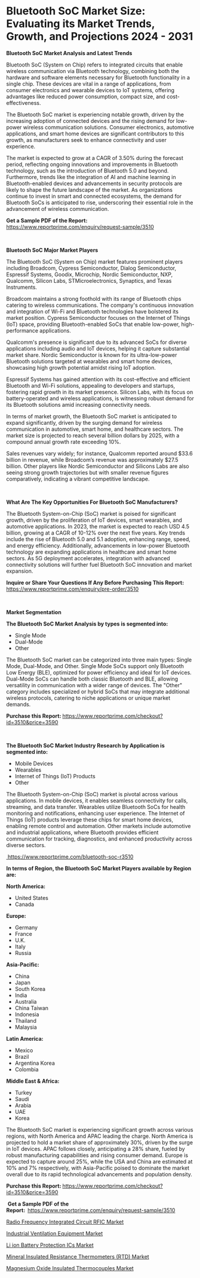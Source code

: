 <p><h1>Bluetooth SoC Market Size: Evaluating its Market Trends, Growth, and Projections 2024 - 2031</h1></p><p><strong>Bluetooth SoC Market Analysis and Latest Trends</strong></p>
<p><p>Bluetooth SoC (System on Chip) refers to integrated circuits that enable wireless communication via Bluetooth technology, combining both the hardware and software elements necessary for Bluetooth functionality in a single chip. These devices are vital in a range of applications, from consumer electronics and wearable devices to IoT systems, offering advantages like reduced power consumption, compact size, and cost-effectiveness.</p><p>The Bluetooth SoC market is experiencing notable growth, driven by the increasing adoption of connected devices and the rising demand for low-power wireless communication solutions. Consumer electronics, automotive applications, and smart home devices are significant contributors to this growth, as manufacturers seek to enhance connectivity and user experience. </p><p>The market is expected to grow at a CAGR of 3.50% during the forecast period, reflecting ongoing innovations and improvements in Bluetooth technology, such as the introduction of Bluetooth 5.0 and beyond. Furthermore, trends like the integration of AI and machine learning in Bluetooth-enabled devices and advancements in security protocols are likely to shape the future landscape of the market. As organizations continue to invest in smart and connected ecosystems, the demand for Bluetooth SoCs is anticipated to rise, underscoring their essential role in the advancement of wireless communication.</p></p>
<p><strong>Get a Sample PDF of the Report:&nbsp;</strong> <a href="https://www.reportprime.com/enquiry/request-sample/3510">https://www.reportprime.com/enquiry/request-sample/3510</a></p>
<p>&nbsp;</p>
<p><strong>Bluetooth SoC Major Market Players</strong></p>
<p><p>The Bluetooth SoC (System on Chip) market features prominent players including Broadcom, Cypress Semiconductor, Dialog Semiconductor, Espressif Systems, Goodix, Microchip, Nordic Semiconductor, NXP, Qualcomm, Silicon Labs, STMicroelectronics, Synaptics, and Texas Instruments. </p><p>Broadcom maintains a strong foothold with its range of Bluetooth chips catering to wireless communications. The company's continuous innovation and integration of Wi-Fi and Bluetooth technologies have bolstered its market position. Cypress Semiconductor focuses on the Internet of Things (IoT) space, providing Bluetooth-enabled SoCs that enable low-power, high-performance applications.</p><p>Qualcomm's presence is significant due to its advanced SoCs for diverse applications including audio and IoT devices, helping it capture substantial market share. Nordic Semiconductor is known for its ultra-low-power Bluetooth solutions targeted at wearables and smart home devices, showcasing high growth potential amidst rising IoT adoption. </p><p>Espressif Systems has gained attention with its cost-effective and efficient Bluetooth and Wi-Fi solutions, appealing to developers and startups, fostering rapid growth in its market presence. Silicon Labs, with its focus on battery-operated and wireless applications, is witnessing robust demand for its Bluetooth solutions amid increasing connectivity needs.</p><p>In terms of market growth, the Bluetooth SoC market is anticipated to expand significantly, driven by the surging demand for wireless communication in automotive, smart home, and healthcare sectors. The market size is projected to reach several billion dollars by 2025, with a compound annual growth rate exceeding 10%. </p><p>Sales revenues vary widely; for instance, Qualcomm reported around $33.6 billion in revenue, while Broadcom’s revenue was approximately $27.5 billion. Other players like Nordic Semiconductor and Silicons Labs are also seeing strong growth trajectories but with smaller revenue figures comparatively, indicating a vibrant competitive landscape.</p></p>
<p>&nbsp;</p>
<p><strong>What Are The Key Opportunities For Bluetooth SoC Manufacturers?</strong></p>
<p><p>The Bluetooth System-on-Chip (SoC) market is poised for significant growth, driven by the proliferation of IoT devices, smart wearables, and automotive applications. In 2023, the market is expected to reach USD 4.5 billion, growing at a CAGR of 10-12% over the next five years. Key trends include the rise of Bluetooth 5.0 and 5.1 adoption, enhancing range, speed, and energy efficiency. Additionally, advancements in low-power Bluetooth technology are expanding applications in healthcare and smart home sectors. As 5G deployment accelerates, integration with advanced connectivity solutions will further fuel Bluetooth SoC innovation and market expansion.</p></p>
<p><strong>Inquire or Share Your Questions If Any Before Purchasing This Report:</strong> <a href="https://www.reportprime.com/enquiry/pre-order/3510">https://www.reportprime.com/enquiry/pre-order/3510</a></p>
<p>&nbsp;</p>
<p><strong>Market Segmentation</strong></p>
<p><strong>The Bluetooth SoC Market Analysis by types is segmented into:</strong></p>
<p><ul><li>Single Mode</li><li>Dual-Mode</li><li>Other</li></ul></p>
<p><p>The Bluetooth SoC market can be categorized into three main types: Single Mode, Dual-Mode, and Other. Single Mode SoCs support only Bluetooth Low Energy (BLE), optimized for power efficiency and ideal for IoT devices. Dual-Mode SoCs can handle both classic Bluetooth and BLE, allowing versatility in communication with a wider range of devices. The "Other" category includes specialized or hybrid SoCs that may integrate additional wireless protocols, catering to niche applications or unique market demands.</p></p>
<p><strong>Purchase this Report:&nbsp;</strong><a href="https://www.reportprime.com/checkout?id=3510&price=3590">https://www.reportprime.com/checkout?id=3510&price=3590</a></p>
<p>&nbsp;</p>
<p><strong>The Bluetooth SoC Market Industry Research by Application is segmented into:</strong></p>
<p><ul><li>Mobile Devices</li><li>Wearables</li><li>Internet of Things (IoT) Products</li><li>Other</li></ul></p>
<p><p>The Bluetooth System-on-Chip (SoC) market is pivotal across various applications. In mobile devices, it enables seamless connectivity for calls, streaming, and data transfer. Wearables utilize Bluetooth SoCs for health monitoring and notifications, enhancing user experience. The Internet of Things (IoT) products leverage these chips for smart home devices, enabling remote control and automation. Other markets include automotive and industrial applications, where Bluetooth provides efficient communication for tracking, diagnostics, and enhanced productivity across diverse sectors.</p></p>
<p><a href="https://www.reportprime.com/bluetooth-soc-r3510">&nbsp;https://www.reportprime.com/bluetooth-soc-r3510</a></p>
<p><strong>In terms of Region, the Bluetooth SoC Market Players available by Region are:</strong></p>
<p>
    <p> <strong> North America: </strong>
        <ul>
            <li>United States</li>
            <li>Canada</li>
        </ul>
        </p> 
    <p> <strong> Europe: </strong>
        <ul>
            <li>Germany</li>
            <li>France</li>
            <li>U.K.</li>
            <li>Italy</li>
            <li>Russia</li>
        </ul>
        </p> 
    <p> <strong> Asia-Pacific: </strong>
        <ul>
            <li>China</li>
            <li>Japan</li>
            <li>South Korea</li>
            <li>India</li>
            <li>Australia</li>
            <li>China Taiwan</li>
            <li>Indonesia</li>
            <li>Thailand</li>
            <li>Malaysia</li>
        </ul>
        </p> 
    <p> <strong> Latin America: </strong>
        <ul>
            <li>Mexico</li>
            <li>Brazil</li>
            <li>Argentina Korea</li>
            <li>Colombia</li>
        </ul>
        </p> 
    <p> <strong> Middle East & Africa: </strong>
        <ul>
            <li>Turkey</li>
            <li>Saudi</li>
            <li>Arabia</li>
            <li>UAE</li>
            <li>Korea</li>
        </ul>
    </p>
    </p>
<p><p>The Bluetooth SoC market is experiencing significant growth across various regions, with North America and APAC leading the charge. North America is projected to hold a market share of approximately 30%, driven by the surge in IoT devices. APAC follows closely, anticipating a 28% share, fueled by robust manufacturing capabilities and rising consumer demand. Europe is expected to capture around 25%, while the USA and China are estimated at 10% and 7% respectively, with Asia-Pacific poised to dominate the market overall due to its rapid technological advancements and population density.</p></p>
<p><strong>Purchase this Report: </strong><a href="https://www.reportprime.com/checkout?id=3510&price=3590">https://www.reportprime.com/checkout?id=3510&price=3590</a></p>
<p>&nbsp;<strong>Get a Sample PDF of the Report:&nbsp;&nbsp;</strong><a href="https://www.reportprime.com/enquiry/request-sample/3510">https://www.reportprime.com/enquiry/request-sample/3510</a></p>
<p><strong></strong></p>
<p><p><a href="https://github.com/AngelaWalsh696/Market-Research-Report-List-1/blob/main/radio-frequency-integrated-circuit-rfic-market.md">Radio Frequency Integrated Circuit RFIC Market</a></p><p><a href="https://www.linkedin.com/pulse/industrial-ventilation-equipment-market-size-growth-trends-industry-vikzf?trackingId=Ro%2FJC20LRqi157AmCiDccA%3D%3D">Industrial Ventilation Equipment Market</a></p><p><a href="https://github.com/SanjidaKhan901/Market-Research-Report-List-1/blob/main/li-ion-battery-protection-ics-market.md">Li ion Battery Protection ICs Market</a></p><p><a href="https://issuu.com/reportprime-2/docs/mineral-insulated-resistance-thermo_b5cfb49fc09b36">Mineral Insulated Resistance Thermometers (RTD) Market</a></p><p><a href="https://issuu.com/reportprime-2/docs/magnesium-oxide-insulated-thermocou_3e8c1bab4cc311">Magnesium Oxide Insulated Thermocouples Market</a></p></p>